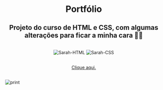 <h1 align="center">Portfólio</h1>
<h2 align="center">Projeto do curso de HTML e CSS, com algumas alterações para ficar a minha cara 🤟🏽</h2>
<div style="display: inline_block" align="center"><br>
 <img alt="Sarah-HTML" src="https://img.shields.io/badge/HTML-239120?style=for-the-badge&logo=html5&logoColor=white">
 <img alt="Sarah-CSS" src="https://img.shields.io/badge/CSS3-1572B6?style=for-the-badge&logo=css3&logoColor=white">
</div>
<br>
<p align="center"><a href="https://sarahprando.github.io/exercicios-origamid/portfolio/portfolio.html">Clique aqui.</a></p>
<br>
<img alt="print" src="../img/favicon.png">

